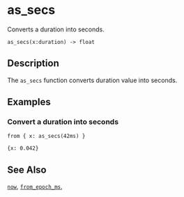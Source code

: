 # as_secs

Converts a duration into seconds.

```tql
as_secs(x:duration) -> float
```

## Description

The `as_secs` function converts duration value into seconds.

## Examples

### Convert a duration into seconds

```tql
from { x: as_secs(42ms) }
```

```tql
{x: 0.042}
```

## See Also

[`now`](now.md), [`from_epoch_ms`](from_epoch_ms.md),
